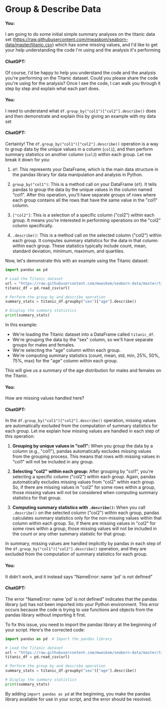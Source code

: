 # Group & Describe Data

#### You:
I am going to do some initial simple summary analyses on the titanic data set (https://raw.githubusercontent.com/mwaskom/seaborn-data/master/titanic.csv) which has some missing values, and I'd like to get your help understanding the code I'm using and the analysis it's performing

#### ChatGPT:
Of course, I'd be happy to help you understand the code and the analysis you're performing on the Titanic dataset. Could you please share the code you're using for the analysis? Once I see the code, I can walk you through it step by step and explain what each part does.


#### You:
I need to understand what `df.group_by("col1")["col2"].describe()` does and then demonstrate and explain this by giving an example with my data set

#### ChatGPT:
Certainly! The `df.group_by("col1")["col2"].describe()` operation is a way to group data by the unique values in a column (`col1`), and then perform summary statistics on another column (`col2`) within each group. Let me break it down for you:

1. `df`: This represents your DataFrame, which is the main data structure in the pandas library for data manipulation and analysis in Python.

2. `group_by("col1")`: This is a method call on your DataFrame (`df`). It tells pandas to group the data by the unique values in the column named "col1". After this operation, you'll have separate groups of rows where each group contains all the rows that have the same value in the "col1" column.

3. `["col2"]`: This is a selection of a specific column ("col2") within each group. It means you're interested in performing operations on the "col2" column specifically.

4. `.describe()`: This is a method call on the selected column ("col2") within each group. It computes summary statistics for the data in that column within each group. These statistics typically include count, mean, standard deviation, minimum, maximum, and quartiles.

Now, let's demonstrate this with an example using the Titanic dataset:

```python
import pandas as pd

# Load the Titanic dataset
url = "https://raw.githubusercontent.com/mwaskom/seaborn-data/master/titanic.csv"
titanic_df = pd.read_csv(url)

# Perform the group by and describe operation
summary_stats = titanic_df.groupby("sex")["age"].describe()

# Display the summary statistics
print(summary_stats)
```

In this example:

- We're loading the Titanic dataset into a DataFrame called `titanic_df`.
- We're grouping the data by the "sex" column, so we'll have separate groups for males and females.
- We're selecting the "age" column within each group.
- We're computing summary statistics (count, mean, std, min, 25%, 50%, 75%, max) for the "age" column within each group.

This will give us a summary of the age distribution for males and females on the Titanic.


#### You:
How are missing values handled here?

#### ChatGPT:
In the `df.group_by("col1")["col2"].describe()` operation, missing values are automatically excluded from the computation of summary statistics for each group. Let me explain how missing values are handled in each step of this operation:

1. **Grouping by unique values in "col1":** When you group the data by a column (e.g., "col1"), pandas automatically excludes missing values from the grouping process. This means that rows with missing values in "col1" will not be included in any group.

2. **Selecting "col2" within each group:** After grouping by "col1", you're selecting a specific column ("col2") within each group. Again, pandas automatically excludes missing values from "col2" within each group. So, if there are missing values in "col2" for some rows within a group, those missing values will not be considered when computing summary statistics for that group.

3. **Computing summary statistics with `.describe()`:** When you call `.describe()` on the selected column ("col2") within each group, pandas calculates summary statistics only for the non-missing values within that column within each group. So, if there are missing values in "col2" for some rows within a group, those missing values will not be included in the count or any other summary statistic for that group.

In summary, missing values are handled implicitly by pandas in each step of the `df.group_by("col1")["col2"].describe()` operation, and they are excluded from the computation of summary statistics for each group.


#### You:
It didn't work, and it instead says "NameError: name 'pd' is not defined"

#### ChatGPT:
The error "NameError: name 'pd' is not defined" indicates that the pandas library (`pd`) has not been imported into your Python environment. This error occurs because the code is trying to use functions and objects from the pandas library without importing it first.

To fix this issue, you need to import the pandas library at the beginning of your script. Here's the corrected code:

```python
import pandas as pd  # Import the pandas library

# Load the Titanic dataset
url = "https://raw.githubusercontent.com/mwaskom/seaborn-data/master/titanic.csv"
titanic_df = pd.read_csv(url)

# Perform the group by and describe operation
summary_stats = titanic_df.groupby("sex")["age"].describe()

# Display the summary statistics
print(summary_stats)
```

By adding `import pandas as pd` at the beginning, you make the pandas library available for use in your script, and the error should be resolved.
